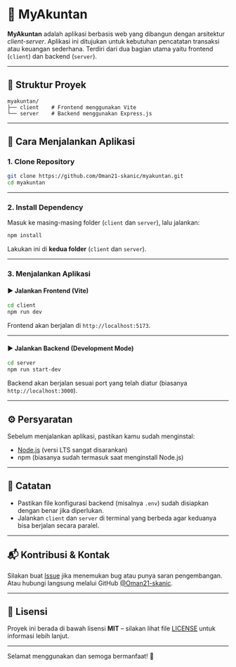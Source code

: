 
# 💼 MyAkuntan

**MyAkuntan** adalah aplikasi berbasis web yang dibangun dengan arsitektur *client-server*. Aplikasi ini ditujukan untuk kebutuhan pencatatan transaksi atau keuangan sederhana. Terdiri dari dua bagian utama yaitu frontend (`client`) dan backend (`server`).

---

## 📁 Struktur Proyek

```
myakuntan/
├── client    # Frontend menggunakan Vite
└── server    # Backend menggunakan Express.js
```

---

## 🚀 Cara Menjalankan Aplikasi

### 1. Clone Repository

```bash
git clone https://github.com/Oman21-skanic/myakuntan.git
cd myakuntan
```

---

### 2. Install Dependency

Masuk ke masing-masing folder (`client` dan `server`), lalu jalankan:

```bash
npm install
```

Lakukan ini di **kedua folder** (`client` dan `server`).

---

### 3. Menjalankan Aplikasi

#### ▶️ Jalankan Frontend (Vite)

```bash
cd client
npm run dev
```

Frontend akan berjalan di `http://localhost:5173`.

---

#### ▶️ Jalankan Backend (Development Mode)

```bash
cd server
npm run start-dev
```

Backend akan berjalan sesuai port yang telah diatur (biasanya `http://localhost:3000`).

---

## ⚙️ Persyaratan

Sebelum menjalankan aplikasi, pastikan kamu sudah menginstal:

- [Node.js](https://nodejs.org/) (versi LTS sangat disarankan)
- npm (biasanya sudah termasuk saat menginstall Node.js)

---

## 📌 Catatan

- Pastikan file konfigurasi backend (misalnya `.env`) sudah disiapkan dengan benar jika diperlukan.
- Jalankan `client` dan `server` di terminal yang berbeda agar keduanya bisa berjalan secara paralel.

---

## 📬 Kontribusi & Kontak

Silakan buat [Issue](https://github.com/Oman21-skanic/myakuntan/issues) jika menemukan bug atau punya saran pengembangan.  
Atau hubungi langsung melalui GitHub [@Oman21-skanic](https://github.com/Oman21-skanic).

---

## 📝 Lisensi

Proyek ini berada di bawah lisensi **MIT** – silakan lihat file [LICENSE](LICENSE) untuk informasi lebih lanjut.

---

Selamat menggunakan dan semoga bermanfaat! 🎉

